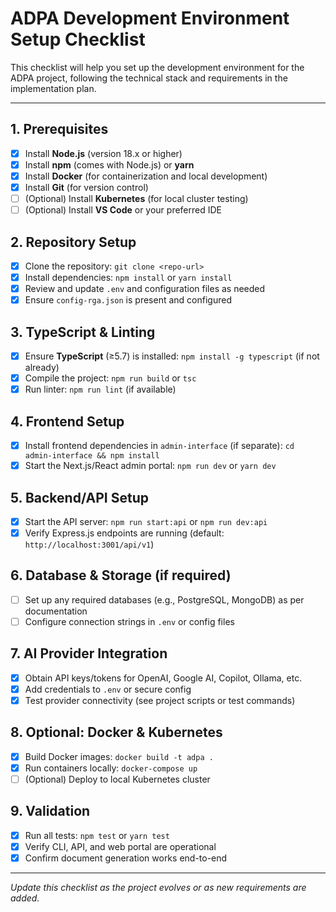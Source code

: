 # ADPA Development Environment Setup Checklist

This checklist will help you set up the development environment for the ADPA project, following the technical stack and requirements in the implementation plan.

---

## 1. Prerequisites
- [x] Install **Node.js** (version 18.x or higher)
- [x] Install **npm** (comes with Node.js) or **yarn**
- [x] Install **Docker** (for containerization and local development)
- [x] Install **Git** (for version control)
- [ ] (Optional) Install **Kubernetes** (for local cluster testing)
- [ ] (Optional) Install **VS Code** or your preferred IDE

## 2. Repository Setup
- [x] Clone the repository: `git clone <repo-url>`
- [x] Install dependencies: `npm install` or `yarn install`
- [x] Review and update `.env` and configuration files as needed
- [x] Ensure `config-rga.json` is present and configured

## 3. TypeScript & Linting
- [x] Ensure **TypeScript** (≥5.7) is installed: `npm install -g typescript` (if not already)
- [x] Compile the project: `npm run build` or `tsc`
- [x] Run linter: `npm run lint` (if available)

## 4. Frontend Setup
- [x] Install frontend dependencies in `admin-interface` (if separate): `cd admin-interface && npm install`
- [x] Start the Next.js/React admin portal: `npm run dev` or `yarn dev`

## 5. Backend/API Setup
- [x] Start the API server: `npm run start:api` or `npm run dev:api`
- [x] Verify Express.js endpoints are running (default: `http://localhost:3001/api/v1`)

## 6. Database & Storage (if required)
- [ ] Set up any required databases (e.g., PostgreSQL, MongoDB) as per documentation
- [ ] Configure connection strings in `.env` or config files

## 7. AI Provider Integration
- [x] Obtain API keys/tokens for OpenAI, Google AI, Copilot, Ollama, etc.
- [x] Add credentials to `.env` or secure config
- [x] Test provider connectivity (see project scripts or test commands)

## 8. Optional: Docker & Kubernetes
- [x] Build Docker images: `docker build -t adpa .`
- [x] Run containers locally: `docker-compose up`
- [ ] (Optional) Deploy to local Kubernetes cluster

## 9. Validation
- [x] Run all tests: `npm test` or `yarn test`
- [x] Verify CLI, API, and web portal are operational
- [x] Confirm document generation works end-to-end

---

*Update this checklist as the project evolves or as new requirements are added.*
